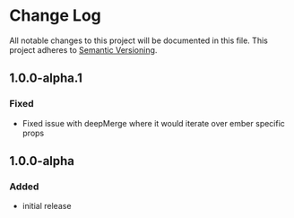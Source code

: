 # Change Log

All notable changes to this project will be documented in this file.
This project adheres to [Semantic Versioning](http://semver.org/).

## 1.0.0-alpha.1
### Fixed
- Fixed issue with deepMerge where it would iterate over ember specific props

## 1.0.0-alpha
### Added
- initial release
